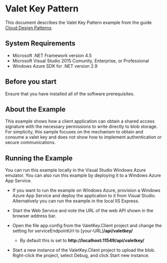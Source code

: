 # Valet Key Pattern

This document describes the Valet Key Pattern example from the guide [Cloud Design Patterns](http://aka.ms/Cloud-Design-Patterns).

## System Requirements

* Microsoft .NET Framework version 4.5
* Microsoft Visual Studio 2015 Comunity, Enterprise, or Professional
* Windows Azure SDK for .NET version 2.9

## Before you start

Ensure that you have installed all of the software prerequisites.

## About the Example
 
This example shows how a client application can obtain a shared access signature with the necessary permissions to write directly to blob storage. For simplicity, this sample focuses on the mechanism to obtain and consume a valet key and does not show how to implement authentication or secure communications.

## Running the Example

You can run this example locally in the Visual Studio Windows Azure emulator. You can also run this example by deploying it to a Windows Azure App Service.

* If you want to run the example on Windows Azure, provision a Windows Azure App Service and deploy the application to it from Visual Studio. Alternatively you can run the example in the local IIS Express.

* Start the Web Service and note the URL of the web API shown in the browser address bar.
* Open the file app.config from the ValetKey.Client project and change the setting for serviceEndpointUrl to   [your-URL]**/api/valetkey/**
	* By default this is set to **http://localhost:11549/api/valetkey/**


* Start a new instance of the ValetKey.Client project to upload the blob. Right-click the project, select Debug, and click Start new instance.



